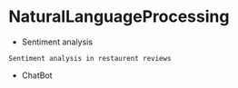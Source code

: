 # NaturalLanguageProcessing
* Sentiment analysis
```
Sentiment analysis in restaurent reviews
```
* ChatBot
```
```

